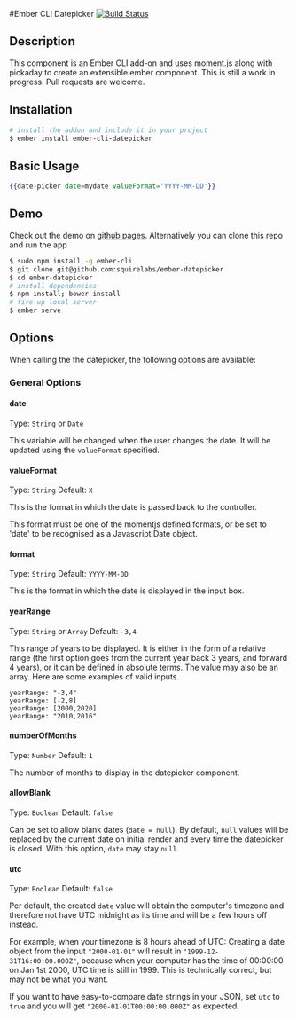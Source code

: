 #Ember CLI Datepicker [![Build Status](https://travis-ci.org/SquireLabs/ember-datepicker.svg)](https://travis-ci.org/SquireLabs/ember-datepicker)

## Description
This component is an Ember CLI add-on and uses moment.js along with pickaday
to create an extensible ember component. This is still a work in progress. Pull requests are welcome.

## Installation
```sh
# install the addon and include it in your project
$ ember install ember-cli-datepicker
```

## Basic Usage
```handlebars
{{date-picker date=mydate valueFormat='YYYY-MM-DD'}}
```

## Demo
Check out the demo on [github pages](http://squirelabs.github.io/ember-datepicker/ "Ember-datepicker Demo").
Alternatively you can clone this repo and run the app

```sh
$ sudo npm install -g ember-cli
$ git clone git@github.com:squirelabs/ember-datepicker
$ cd ember-datepicker
# install dependencies
$ npm install; bower install
# fire up local server
$ ember serve
```

## Options
When calling the the datepicker, the following options are available:

### General Options

#### date
Type: `String` or `Date`

This variable will be changed when the user changes the date. It will be
updated using the `valueFormat` specified.

#### valueFormat
Type: `String`
Default: `X`

This is the format in which the date is passed back to the controller.

This format must be one of the momentjs defined formats, or be set to 'date' to
be recognised as a Javascript Date object.

#### format
Type: `String`
Default: `YYYY-MM-DD`

This is the format in which the date is displayed in the input box.

#### yearRange
Type: `String` or `Array`
Default: `-3,4`

This range of years to be displayed. It is either in the form of a relative
range (the first option goes from the current year back 3 years, and forward
4 years), or it can be defined in absolute terms. The value may also be an
array.  Here are some examples of valid inputs.

    yearRange: "-3,4"
    yearRange: [-2,8]
    yearRange: [2000,2020]
    yearRange: "2010,2016"

#### numberOfMonths
Type: `Number`
Default: `1`

The number of months to display in the datepicker component.

#### allowBlank
Type: `Boolean`
Default: `false`

Can be set to allow blank dates (`date = null`). By default, `null` values will
be replaced by the current date on initial render and every time the datepicker
is closed. With this option, `date` may stay `null`.

#### utc
Type: `Boolean`
Default: `false`

Per default, the created `date` value will obtain the computer's timezone and
therefore not have UTC midnight as its time and will be a few hours off instead.

For example, when your timezone is 8 hours ahead of UTC: Creating a date object
from the input `"2000-01-01"` will result in `"1999-12-31T16:00:00.000Z"`,
because when your computer has the time of 00:00:00 on Jan 1st 2000, UTC time is
still in 1999. This is technically correct, but may not be what you want.

If you want to have easy-to-compare date strings in your JSON, set `utc` to `true`
and you will get `"2000-01-01T00:00:00.000Z"` as expected.
